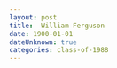 ```yaml
---
layout: post
title:  William Ferguson
date: 1900-01-01
dateUnknown: true
categories: class-of-1988
---
```



